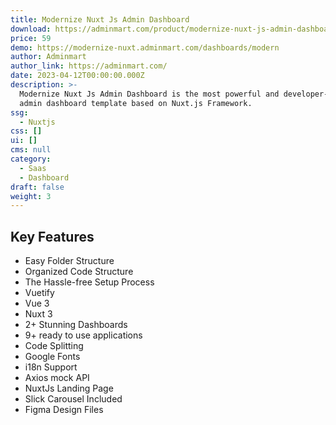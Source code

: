 ```yaml
---
title: Modernize Nuxt Js Admin Dashboard
download: https://adminmart.com/product/modernize-nuxt-js-admin-dashboard/?ref=28
price: 59
demo: https://modernize-nuxt.adminmart.com/dashboards/modern
author: Adminmart
author_link: https://adminmart.com/
date: 2023-04-12T00:00:00.000Z
description: >-
  Modernize Nuxt Js Admin Dashboard is the most powerful and developer-friendly
  admin dashboard template based on Nuxt.js Framework.
ssg:
  - Nuxtjs
css: []
ui: []
cms: null
category:
  - Saas
  - Dashboard
draft: false
weight: 3
---
```

## Key Features

- Easy Folder Structure
- Organized Code Structure
- The Hassle-free Setup Process
- Vuetify
- Vue 3
- Nuxt 3
- 2+ Stunning Dashboards
- 9+ ready to use applications
- Code Splitting
- Google Fonts
- i18n Support
- Axios mock API
- NuxtJs Landing Page
- Slick Carousel Included
- Figma Design Files
